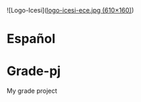 ![Logo-Icesi]([logo-icesi-ece.jpg (610×160)](https://www.icesi.edu.co/observatorio-educacion/images/informes/logo-icesi-ece.jpg))

# Español

# Grade-pj

My grade project



